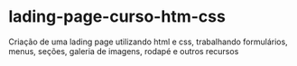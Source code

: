 # lading-page-curso-htm-css
Criação de uma lading page utilizando html e css, trabalhando formulários, menus, seções, galeria de imagens, rodapé e outros recursos
